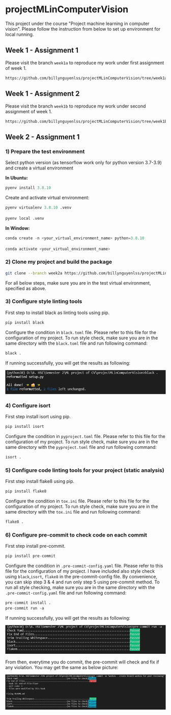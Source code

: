 # projectMLinComputerVision

This project under the course "Project machine learning in computer vision".
Please follow the instruction from below to set up environment for local running.

## Week 1 - Assignment 1

Please visit the branch `week1a` to reproduce my work under first assignment of week 1.

```
https://github.com/billynguyenlss/projectMLinComputerVision/tree/week1a
```

## Week 1 - Assignment 2

Please visit the branch `week1b` to reproduce my work under second assignment of week 1.

```
https://github.com/billynguyenlss/projectMLinComputerVision/tree/week1b
```

## Week 2 - Assignment 1

### 1) Prepare the test environment

Select python version (as tensorflow work only for python version 3.7-3.9) and create a virtual environment

**In Ubuntu:**

```python
pyenv install 3.8.10
```

Create and activate virtual environment:

```python
pyenv virtualenv 3.8.10 .venv

pyenv local .venv
```

**In Window:**

```python
conda create -n <your_virtual_environment_name> python=3.8.10

conda activate <your_virtual_environment_name>
```

### 2) Clone my project and build the package

```bash
git clone --branch week2a https://github.com/billynguyenlss/projectMLinComputerVision.git
```

For all below steps, make sure you are in the test virtual environment, specified as above.

### 3) Configure style linting tools

First step to install black as linting tools using pip.

```python
pip install black
```

Configure the condition in `black.toml` file. Please refer to this file for the configuration of my project.
To run style check, make sure you are in the same directory with the `black.toml` file and run following command:

```python
black .
```
If running successfully, you will get the results as following:

![Running pre-commit successfully](img/week2a-002.jpg)

### 4) Configure isort

First step install isort using pip.

```python
pip install isort
```
Configure the condition in `pyproject.toml` file. Please refer to this file for the configuration of my project.
To run style check, make sure you are in the same directory with the `pyproject.toml` file and run following command:

```python
isort .
```

### 5) Configure code linting tools for your project (static analysis)

First step install flake8 using pip.

```python
pip install flake8
```
Configure the condition in `tox.ini` file. Please refer to this file for the configuration of my project.
To run style check, make sure you are in the same directory with the `tox.ini` file and run following command:

```python
flake8 .
```
### 6) Configure pre-commit to check code on each commit

First step install pre-commit.

```python
pip install pre-commit
```

Configure the condition in `.pre-commit-config.yaml` file. Please refer to this file for the configuration of my project.
I have included also style check using `black`,`isort`, `flake8` in the pre-commit-config file. By convenience, you can skip step 3 & 4 and run only step 5 using pre-commit method.
To run all style checking, make sure you are in the same directory with the `.pre-commit-config.yaml` file and run following command:

```python
pre-commit install .
pre-commit run -a
```
If running successfully, you will get the results as following:

![Running pre-commit successfully](img/week2a-001.jpg)

From then, everytime you do commit, the pre-commit will check and fix if any violation.
You may get the same as below picture:

![Pre-commit check when do git commit](img/week2a-003.jpg)
